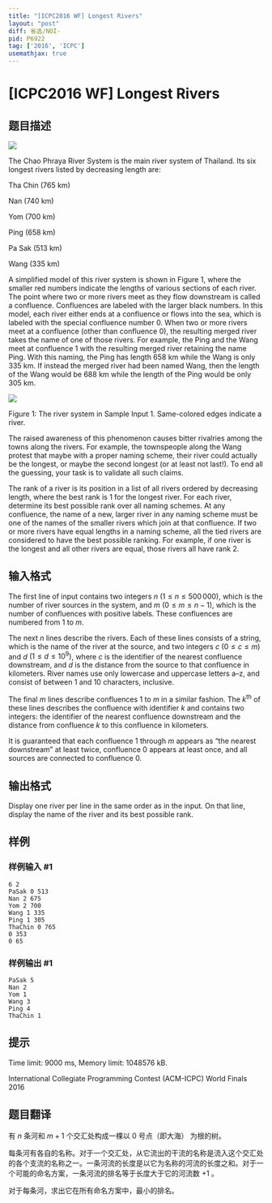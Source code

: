 ```yaml
---
title: "[ICPC2016 WF] Longest Rivers"
layout: "post"
diff: 省选/NOI-
pid: P6922
tag: ['2016', 'ICPC']
usemathjax: true
---
```


# [ICPC2016 WF] Longest Rivers
## 题目描述

![](https://cdn.luogu.com.cn/upload/image_hosting/4ul9evsl.png)

The Chao Phraya River System is the main river system of Thailand. Its six longest rivers listed by decreasing length are:

Tha Chin ($765$ km)

Nan ($740$ km)

Yom ($700$ km)

Ping ($658$ km)

Pa Sak ($513$ km)

Wang ($335$ km)

A simplified model of this river system is shown in Figure 1, where the smaller red numbers indicate the lengths of various sections of each river. The point where two or more rivers meet as they flow downstream is called a confluence. Confluences are labeled with the larger black numbers. In this model, each river either ends at a confluence or flows into the sea, which is labeled with the special confluence number $0$. When two or more rivers meet at a confluence (other than confluence $0$), the resulting merged river takes the name of one of those rivers. For example, the Ping and the Wang meet at confluence $1$ with the resulting merged river retaining the name Ping. With this naming, the Ping has length $658$ km while the Wang is only $335$ km. If instead the merged river had been named Wang, then the length of the Wang would be $688$ km while the length of the Ping would be only $305$ km.

![](https://cdn.luogu.com.cn/upload/image_hosting/n8uvzv81.png)

   Figure 1: The river system in Sample Input 1. Same-colored edges indicate a river. 

The raised awareness of this phenomenon causes bitter rivalries among the towns along the rivers. For example, the townspeople along the Wang protest that maybe with a proper naming scheme, their river could actually be the longest, or maybe the second longest (or at least not last!). To end all the guessing, your task is to validate all such claims.

The rank of a river is its position in a list of all rivers ordered by decreasing length, where the best rank is $1$ for the longest river. For each river, determine its best possible rank over all naming schemes. At any confluence, the name of a new, larger river in any naming scheme must be one of the names of the smaller rivers which join at that confluence. If two or more rivers have equal lengths in a naming scheme, all the tied rivers are considered to have the best possible ranking. For example, if one river is the longest and all other rivers are equal, those rivers all have rank $2$.
## 输入格式

The first line of input contains two integers $n$ $(1 \le n \le 500\, 000)$, which is the number of river sources in the system, and $m$ $(0 \le m \le n - 1)$, which is the number of confluences with positive labels. These confluences are numbered from $1$ to $m$.

The next $n$ lines describe the rivers. Each of these lines consists of a string, which is the name of the river at the source, and two integers $c$ $(0 \leq c \leq m)$ and $d$ $(1 \leq d \leq 10^9)$, where $c$ is the identifier of the nearest confluence downstream, and $d$ is the distance from the source to that confluence in kilometers. River names use only lowercase and uppercase letters a–z, and consist of between $1$ and $10$ characters, inclusive.

The final $m$ lines describe confluences $1$ to $m$ in a similar fashion. The $k^\text {th}$ of these lines describes the confluence with identifier $k$ and contains two integers: the identifier of the nearest confluence downstream and the distance from confluence $k$ to this confluence in kilometers.

It is guaranteed that each confluence $1$ through $m$ appears as “the nearest downstream” at least twice, confluence $0$ appears at least once, and all sources are connected to confluence $0$.
## 输出格式

Display one river per line in the same order as in the input. On that line, display the name of the river and its best possible rank.
## 样例

### 样例输入 #1
```
6 2
PaSak 0 513
Nan 2 675
Yom 2 700
Wang 1 335
Ping 1 305
ThaChin 0 765
0 353
0 65

```
### 样例输出 #1
```
PaSak 5
Nan 2
Yom 1
Wang 3
Ping 4
ThaChin 1

```
## 提示

Time limit: 9000 ms, Memory limit: 1048576 kB. 

 International Collegiate Programming Contest (ACM-ICPC) World Finals 2016
## 题目翻译

有 $n$ 条河和 $m+1$ 个交汇处构成一棵以 $0$ 号点（即大海） 为根的树。

每条河有各自的名称。对于一个交汇处，从它流出的干流的名称是流入这个交汇处的各个支流的名称之一。一条河流的长度是以它为名称的河流的长度之和。对于一个可能的命名方案，一条河流的排名等于长度大于它的河流数 $+1$ 。

对于每条河，求出它在所有命名方案中，最小的排名。
